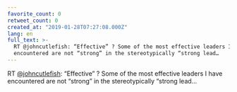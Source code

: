 ```yaml
---
favorite_count: 0
retweet_count: 0
created_at: "2019-01-28T07:27:08.000Z"
lang: en
full_text: >-
  RT @johncutlefish: “Effective” ? Some of the most effective leaders I have
  encountered are not “strong” in the stereotypically “strong lead…
---
```


RT [@johncutlefish](https://twitter.com/johncutlefish): “Effective” ? Some of
the most effective leaders I have encountered are not “strong” in the
stereotypically “strong lead…
